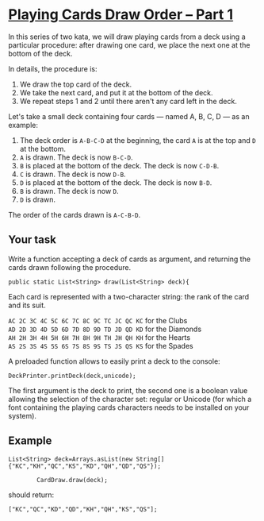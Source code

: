 # [Playing Cards Draw Order – Part 1](https://www.codewars.com/kata/playing-cards-draw-order-part-1 "https://www.codewars.com/kata/630647be37f67000363dff04")

In this series of two kata, we will draw playing cards from a deck using a particular procedure: after drawing one
card, we place the next one at the bottom of the deck.

In details, the procedure is:

1. We draw the top card of the deck.
2. We take the next card, and put it at the bottom of the deck.
3. We repeat steps 1 and 2 until there aren't any card left in the deck.

Let's take a small deck containing four cards — named A, B, C, D — as an example:

1. The deck order is `A-B-C-D` at the beginning, the card `A` is at the top and `D` at the bottom.
2. `A` is drawn. The deck is now `B-C-D`.
3. `B` is placed at the bottom of the deck. The deck is now `C-D-B`.
4. `C` is drawn. The deck is now `D-B`.
5. `D` is placed at the bottom of the deck. The deck is now `B-D`.
6. `B` is drawn. The deck is now `D`.
7. `D` is drawn.

The order of the cards drawn is `A-C-B-D`.

## Your task

Write a function accepting a deck of cards as argument, and returning the cards drawn following the procedure.

```
public static List<String> draw(List<String> deck){
```

Each card is represented with a two-character string: the rank of the card and its suit.

`AC 2C 3C 4C 5C 6C 7C 8C 9C TC JC QC KC` for the Clubs<br />
`AD 2D 3D 4D 5D 6D 7D 8D 9D TD JD QD KD` for the Diamonds<br />
`AH 2H 3H 4H 5H 6H 7H 8H 9H TH JH QH KH` for the Hearts<br />
`AS 2S 3S 4S 5S 6S 7S 8S 9S TS JS QS KS` for the Spades<br />

A preloaded function allows to easily print a deck to the console:

```
DeckPrinter.printDeck(deck,unicode);
```

The first argument is the deck to print, the second one is a boolean value allowing the selection of the character set:
regular or Unicode (for which a font containing the playing cards characters needs to be installed on your system).

## Example

```
List<String> deck=Arrays.asList(new String[]{"KC","KH","QC","KS","KD","QH","QD","QS"});

        CardDraw.draw(deck);
```

should return:

```
["KC","QC","KD","QD","KH","QH","KS","QS"];
```